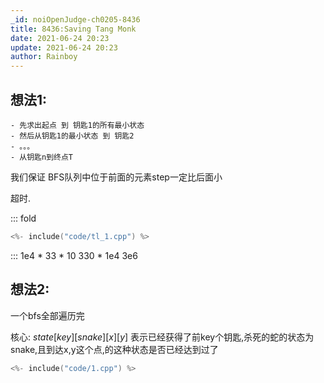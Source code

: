```yaml
---
_id: noiOpenJudge-ch0205-8436
title: 8436:Saving Tang Monk
date: 2021-06-24 20:23
update: 2021-06-24 20:23
author: Rainboy
---
```


## 想法1: 
    
    - 先求出起点 到 钥匙1的所有最小状态
    - 然后从钥匙1的最小状态 到 钥匙2
    - 。。。
    - 从钥匙n到终点T

我们保证 BFS队列中位于前面的元素step一定比后面小

超时.

::: fold
```c
<%- include("code/tl_1.cpp") %>
```
:::
1e4 * 33 * 10
330 * 1e4
3e6

## 想法2: 

一个bfs全部遍历完

核心: $state[key][snake][x][y]$ 表示已经获得了前key个钥匙,杀死的蛇的状态为snake,且到达x,y这个点,的这种状态是否已经达到过了

```c
<%- include("code/1.cpp") %>
```
